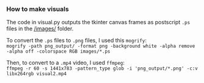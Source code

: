 ### How to make visuals

The code in visual.py outputs the tkinter canvas frames as postscript `.ps` files in the [/images/](/images/) folder.

To convert the `.ps` files to `.png` files, I used this `mogrify`:  
`mogrify -path png_output/ -format png -background white -alpha remove -alpha off -colorspace RGB images/*.ps`

Then, to convert to a `.mp4` video, I used `ffmpeg`:  
`ffmpeg -r 60 -s 1441x783 -pattern_type glob -i 'png_output/*.png' -c:v libx264rgb visual2.mp4`
